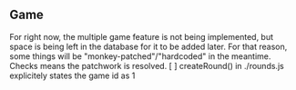 ## Game
For right now, the multiple game feature is not being implemented, but space is being left in the database for it to be added later. For that reason, some things will be "monkey-patched"/"hardcoded" in the meantime. Checks means the patchwork is resolved.
[ ] createRound() in ./rounds.js explicitely states the game id as 1